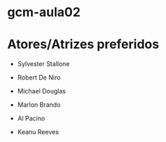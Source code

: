 # gcm-aula02

# Atores/Atrizes preferidos

* Sylvester Stallone

* Robert De Niro

* Michael Douglas

* Marlon Brando

* Al Pacino

* Keanu Reeves
